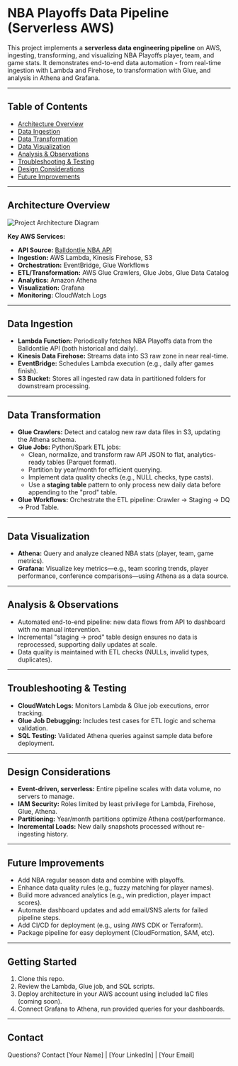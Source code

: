 # NBA Playoffs Data Pipeline (Serverless AWS)

This project implements a **serverless data engineering pipeline** on AWS, ingesting, transforming, and visualizing NBA Playoffs player, team, and game stats. It demonstrates end-to-end data automation - from real-time ingestion with Lambda and Firehose, to transformation with Glue, and analysis in Athena and Grafana.

---

## Table of Contents

- [Architecture Overview](#architecture-overview)
- [Data Ingestion](#data-ingestion)
- [Data Transformation](#data-transformation)
- [Data Visualization](#data-visualization)
- [Analysis & Observations](#analysis--observations)
- [Troubleshooting & Testing](#troubleshooting--testing)
- [Design Considerations](#design-considerations)
- [Future Improvements](#future-improvements)

---

## Architecture Overview

![Project Architecture Diagram](./PATH_TO_YOUR_DIAGRAM.png)

**Key AWS Services:**
- **API Source:** [Balldontlie NBA API](https://www.balldontlie.io/)
- **Ingestion:** AWS Lambda, Kinesis Firehose, S3
- **Orchestration:** EventBridge, Glue Workflows
- **ETL/Transformation:** AWS Glue Crawlers, Glue Jobs, Glue Data Catalog
- **Analytics:** Amazon Athena
- **Visualization:** Grafana
- **Monitoring:** CloudWatch Logs

---

## Data Ingestion

- **Lambda Function:** Periodically fetches NBA Playoffs data from the Balldontlie API (both historical and daily).
- **Kinesis Data Firehose:** Streams data into S3 raw zone in near real-time.
- **EventBridge:** Schedules Lambda execution (e.g., daily after games finish).
- **S3 Bucket:** Stores all ingested raw data in partitioned folders for downstream processing.

---

## Data Transformation

- **Glue Crawlers:** Detect and catalog new raw data files in S3, updating the Athena schema.
- **Glue Jobs:** Python/Spark ETL jobs:
  - Clean, normalize, and transform raw API JSON to flat, analytics-ready tables (Parquet format).
  - Partition by year/month for efficient querying.
  - Implement data quality checks (e.g., NULL checks, type casts).
  - Use a **staging table** pattern to only process new daily data before appending to the "prod" table.
- **Glue Workflows:** Orchestrate the ETL pipeline: Crawler → Staging → DQ → Prod Table.

---

## Data Visualization

- **Athena:** Query and analyze cleaned NBA stats (player, team, game metrics).
- **Grafana:** Visualize key metrics—e.g., team scoring trends, player performance, conference comparisons—using Athena as a data source.

---

## Analysis & Observations

- Automated end-to-end pipeline: new data flows from API to dashboard with no manual intervention.
- Incremental "staging → prod" table design ensures no data is reprocessed, supporting daily updates at scale.
- Data quality is maintained with ETL checks (NULLs, invalid types, duplicates).

---

## Troubleshooting & Testing

- **CloudWatch Logs:** Monitors Lambda & Glue job executions, error tracking.
- **Glue Job Debugging:** Includes test cases for ETL logic and schema validation.
- **SQL Testing:** Validated Athena queries against sample data before deployment.

---

## Design Considerations

- **Event-driven, serverless:** Entire pipeline scales with data volume, no servers to manage.
- **IAM Security:** Roles limited by least privilege for Lambda, Firehose, Glue, Athena.
- **Partitioning:** Year/month partitions optimize Athena cost/performance.
- **Incremental Loads:** New daily snapshots processed without re-ingesting history.

---

## Future Improvements

- Add NBA regular season data and combine with playoffs.
- Enhance data quality rules (e.g., fuzzy matching for player names).
- Build more advanced analytics (e.g., win prediction, player impact scores).
- Automate dashboard updates and add email/SNS alerts for failed pipeline steps.
- Add CI/CD for deployment (e.g., using AWS CDK or Terraform).
- Package pipeline for easy deployment (CloudFormation, SAM, etc).

---

## Getting Started

1. Clone this repo.
2. Review the Lambda, Glue job, and SQL scripts.
3. Deploy architecture in your AWS account using included IaC files (coming soon).
4. Connect Grafana to Athena, run provided queries for your dashboards.

---

## Contact

Questions? Contact [Your Name] | [Your LinkedIn] | [Your Email]

